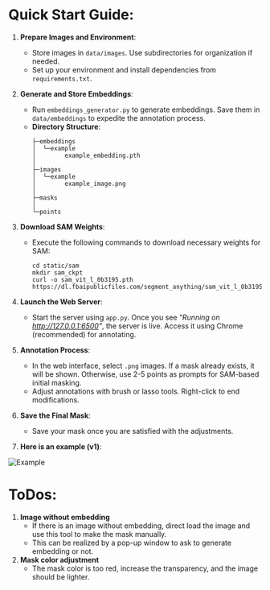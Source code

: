# **Quick Start Guide**:

1. **Prepare Images and Environment**:
   - Store images in `data/images`. Use subdirectories for organization if needed.
   - Set up your environment and install dependencies from `requirements.txt`.

2. **Generate and Store Embeddings**:
   - Run `embeddings_generator.py` to generate embeddings. Save them in `data/embeddings` to expedite the annotation process.
   - **Directory Structure**:
     ```
     ├─embeddings
     │  └─example
     │        example_embedding.pth
     │
     ├─images
     │  └─example
     │        example_image.png
     │
     ├─masks
     │
     └─points
     ```

3. **Download SAM Weights**:
   - Execute the following commands to download necessary weights for SAM:
     ```
     cd static/sam
     mkdir sam_ckpt
     curl -o sam_vit_l_0b3195.pth https://dl.fbaipublicfiles.com/segment_anything/sam_vit_l_0b3195.pth
     ```

4. **Launch the Web Server**:
   - Start the server using `app.py`. Once you see *"Running on http://127.0.0.1:6500"*, the server is live. Access it using Chrome (recommended) for annotating.

5. **Annotation Process**:
   - In the web interface, select `.png` images. If a mask already exists, it will be shown. Otherwise, use 2-5 points as prompts for SAM-based initial masking.
   - Adjust annotations with brush or lasso tools. Right-click to end modifications.

6. **Save the Final Mask**:
   - Save your mask once you are satisfied with the adjustments.  

7. **Here is an example (v1)**:  

<img src="static/images/example.gif" alt="Example">

# **ToDos**:
1. **Image without embedding**
   - If there is an image without embedding, direct load the image and use this tool to make the mask manually.
   - This can be realized by a pop-up window to ask to generate embedding or not.
2. **Mask color adjustment**
    - The mask color is too red, increase the transparency, and the image should be lighter.